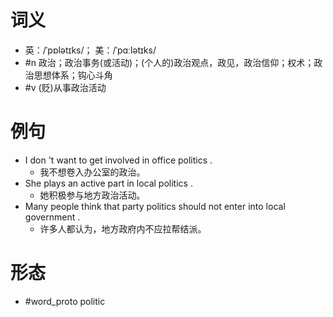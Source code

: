 # 词义
- 英：/ˈpɒlətɪks/； 美：/ˈpɑːlətɪks/
- #n 政治；政治事务(或活动)；(个人的)政治观点，政见，政治信仰；权术；政治思想体系；钩心斗角
- #v (贬)从事政治活动
# 例句
- I don 't want to get involved in office politics .
	- 我不想卷入办公室的政治。
- She plays an active part in local politics .
	- 她积极参与地方政治活动。
- Many people think that party politics should not enter into local government .
	- 许多人都认为，地方政府内不应拉帮结派。
# 形态
- #word_proto politic
